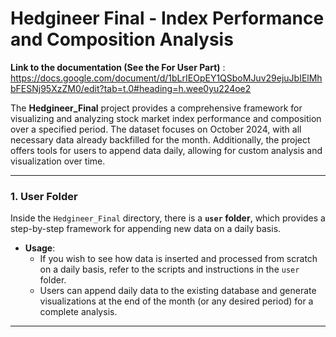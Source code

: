 # **Hedgineer Final - Index Performance and Composition Analysis**

**Link to the documentation (See the For User Part)** : https://docs.google.com/document/d/1bLrIEOpEY1QSboMJuv29ejuJbIElMhbFESNj95XzZM0/edit?tab=t.0#heading=h.wee0yu224oe2 

The **Hedgineer_Final** project provides a comprehensive framework for visualizing and analyzing stock market index performance and composition over a specified period. The dataset focuses on October 2024, with all necessary data already backfilled for the month. Additionally, the project offers tools for users to append data daily, allowing for custom analysis and visualization over time.

---

### **1. User Folder**
Inside the `Hedgineer_Final` directory, there is a **`user` folder**, which provides a step-by-step framework for appending new data on a daily basis.

- **Usage**:
  - If you wish to see how data is inserted and processed from scratch on a daily basis, refer to the scripts and instructions in the `user` folder.
  - Users can append daily data to the existing database and generate visualizations at the end of the month (or any desired period) for a complete analysis.

---


